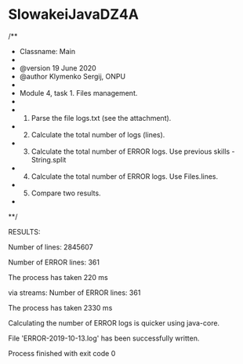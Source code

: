 # SlowakeiJavaDZ4A

/**
  * Classname: Main
  *
  * @version     19 June 2020
  * @author      Klymenko Sergij, ONPU
  *
  *  Module 4, task 1. Files management.
  *
  * 1. Parse the file logs.txt (see the attachment).
  * 2. Calculate the total number of logs (lines).
  * 3. Calculate the total number of ERROR logs. Use previous skills - String.split
  * 4. Calculate the total number of ERROR logs. Use Files.lines.
  * 5. Compare two results.
  *
  **/
  
  RESULTS:
  
Number of lines: 2845607

Number of ERROR lines: 361

The process has taken 220 ms

via streams:
Number of ERROR lines: 361

The process has taken 2330 ms

Calculating the number of ERROR logs is quicker using java-core.

File 'ERROR-2019-10-13.log' has been successfully written.

  Process finished with exit code 0
